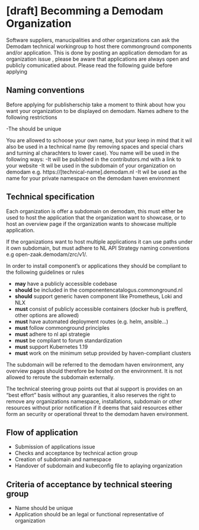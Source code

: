 # [draft] Becomming a Demodam Organization

Software suppliers, manucipalities and other organizations can ask the Demodam technical workingroup to host there commonground components and/or application. This is done by posting an application demodam for as organization issue , please be aware that applications are always open and publicly comunicatied about. Please read the following guide before applying

## Naming conventions
Before applying for publisherschip take a moment to think about how you want your organization to be displayed on demodam. Names adhere to the following restrictions

-The should be unique

You are allowed to schoose your own name, but your keep in mind that it wil also be used in a technical name (by removing spaces and special chars and turning al charachters to lower case). You name will be used in the following ways:
-It will be published in the contributors.md with a link to your website
-It wil be used in the subdomain of your organization on demodam e.g. https://[technical-name].demodam.nl
-It wil be used as the name for your private namespace on the demodam haven environment

## Technical specification
Each organization is offer a subdomain on demodam, this must either be used to host the application that the organization want to showcase, or to host an overview page if the organization wants to showcase multiple application.

If the organizations want to host multiple applications it can use paths under it own subdomain, but must adhere to NL API Strategy naming conventions e.g open-zaak.demodam/zrc/v1/.

In order to install component’s or applications they should be compliant to the following guidelines or rules

- **may** have a publicly accessible codebase
- **should** be included in the componentencatalogus.commonground.nl
- **should** support generic haven component like Prometheus, Loki and NLX
- **must** consist of publicly accessible containers (docker hub is prefferd, other options are allowed)
- **must** have automated deployment routes (e.g. helm, ansible...)
- **must** follow commonground principles
- **must** adhere to nl api strategie
- **must** be compliant to forum standardization
- **must** support Kubernetes 1.19
- **must** work on the minimum setup provided by haven-compliant clusters

The subdomain will be referred to the demodam haven environment, any overview pages should therefore be hosted on the environment. It is not allowed to reroute the subdomain externally.

The technical steering group points out that al support is provides on an “best effort” basis without any guaranties, it also reserves the right to remove any organizations namespace, installations, subdomain or other resources without prior notification if it deems that said resources either form an security or operational threat to the demodam haven environment.

## Flow of application
- Submission of applications issue
- Checks and acceptance by technical action group
- Creation of subdomain and namespace
- Handover of subdomain and kubeconfig file to aplaying organization

## Criteria of acceptance by technical steering group
- Name should be unique
- Application should be an legal or functional representative of organization

